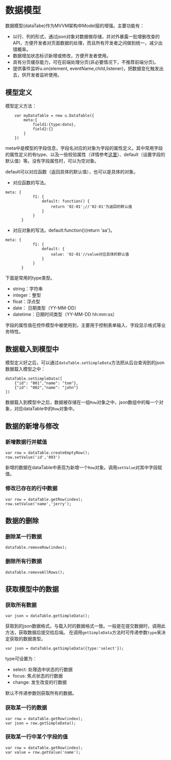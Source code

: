 # 数据模型

数据模型(dataTabe)作为MVVM架构中Model层的增强。主要功能有：

+ 以行、列的形式，通过json对象对数据做存储，并对外暴露一批增删改查的API，方便开发者对页面数据的处理，而且所有开发者之间做到统一，减少出错概率。
+ 数据增加状态标识新增或修改，方便开发者使用。
+ 具有分页缓存能力，可在前端处理分页(非必要情况下，不推荐前端分页)。
+ 提供事件监听u.on(element, eventName,child,listener)，把数据变化触发出去，供开发者监听使用。


## 模型定义

模型定义方法：

		var myDataTable = new u.DataTable({
			meta:{
				field1:{type:date},
				field2:{}
			}
		})


meta中是模型的字段信息，字段名对应的对象为字段的属性定义。其中常用字段的属性定义的有type、以及一些校验属性（详情参考[这里](validateapi.html)）、default（设置字段的默认值）等。没有字段属性时，可以为空对象。

default可以对应函数（返回具体的默认值），也可以是具体的对象。
	
+ 对应函数的写法。

``` 
meta: {
	        f1: {
	            default: function() {
	                return '02-01';//'02-01'为返回的默认值
	            }
	        }
	   }
```

+ 对应对象的写法。default:function(){return 'aa'}。

``` 
meta: {
	        f1: {
            	default: {
                    value: '02-01'//value对应具体的默认值
                } 
	        }
	   }
```

下面是常用的type类型。

+ string：字符串
+ integer：整型
+ float：浮点型
+ date： 日期类型（YY-MM-DD）
+ datetime：日期时间类型（YY-MM-DD hh:mm:ss）




字段的属性值在控件模型中被使用到，主要用于控制表单输入、字段显示格式等业务特性。



## 数据载入到模型中 

模型定义好之后，可以通过`dataTable.setSimpleData`方法把从后台查询到的json数据载入模型之中：

    dataTable.setSimpleData([
        {"id": "001","name": "tom"},
        {"id": "002","name": "john"}
    ])

数据载入到模型中之后，数据被存储在一组`Row`对象之中，json数组中的每一个对象，对应dataTable中的`Row`对象中。


## 数据的新增与修改

### 新增数据行并赋值

	var row = dataTable.createEmptyRow();
	row.setValue('id','003')

新增的数据在dataTable中表现为新增一个`Row`对象。调用`setValue`对其中字段赋值。

### 修改已存在的行中数据

	var row = dataTable.getRow(index);
	row.setValue('name','jerry');


## 数据的删除

### 删除某一行数据

	dataTable.removeRow(index);

### 删除所有行数据

	dataTable.removeAllRows();


## 获取模型中的数据

### 获取所有数据

	var json = dataTable.getSimpleData();

获取到的json数据格式，与载入时的数据格式一致。一般是在提交数据时，调用此方法，获取数据后提交给后端。
在调用`getSimpleData`方法时可传递参数`type`来决定获取的数据类型。

	var json = dataTable.getSimpleData({type:'select'});

type可设置为：

+ select: 处理选中状态的行数据
+ focus: 焦点状态的行数据
+ change: 发生改变的行数据

默认不传递参数则获取所有的数据。 

### 获取某一行的数据

	var row = dataTable.getRow(index);
	var json = row.getSimpleData();

### 获取某一行中某个字段的值

	var row = dataTable.getRow(index);
	var value = row.getValue('name');


















